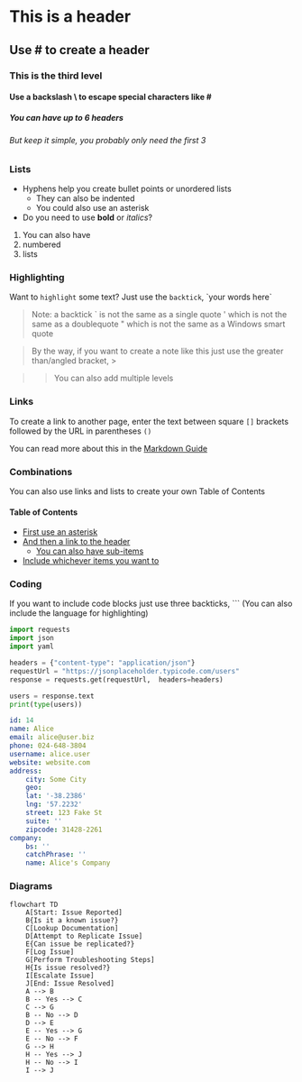 # This is a header
## Use \# to create a header 
### This is the third level
#### Use a backslash \ to escape special characters like \#
##### You can have up to 6 headers
###### But keep it simple, you probably only need the first 3

### Lists
- Hyphens help you create bullet points or unordered lists
  - They can also be indented 
  * You could also use an asterisk
- Do you need to use **bold** or *italics*?


1. You can also have
2. numbered 
3. lists

### Highlighting 
Want to `highlight` some text? Just use the `backtick`, \`your words here\`

> Note: a backtick \` is not the same as a single quote \' which is not the same as a doublequote \" which is not the same as a Windows smart quote 

> By the way, if you want to create a note like this just use the greater than/angled bracket, \>

>> You can also add multiple levels

### Links
To create a link to another page, enter the text between square `[]` brackets followed by the URL in parentheses `()`

You can read more about this in the [Markdown Guide](https://www.markdownguide.org/)

### Combinations
You can also use links and lists to create your own Table of Contents

#### Table of Contents 
* [First use an asterisk](#this-is-a-header)
* [And then a link to the header](#use--to-create-a-header)
  * [You can also have sub-items](#note-that--wont-print-but--will)
* [Include whichever items you want to](#use-a-backslash--to-escape-special-characters-like)

### Coding
If you want to include code blocks just use three backticks, \``` (You can also include the language for highlighting)

```python
import requests
import json
import yaml

headers = {"content-type": "application/json"}
requestUrl = "https://jsonplaceholder.typicode.com/users"
response = requests.get(requestUrl,  headers=headers)

users = response.text
print(type(users))
```

```yaml
id: 14
name: Alice
email: alice@user.biz
phone: 024-648-3804
username: alice.user
website: website.com
address:
    city: Some City
    geo:
    lat: '-38.2386'
    lng: '57.2232'
    street: 123 Fake St
    suite: ''
    zipcode: 31428-2261
company:
    bs: ''
    catchPhrase: ''
    name: Alice's Company

```

### Diagrams

```mermaid
flowchart TD
    A[Start: Issue Reported]
    B{Is it a known issue?}
    C[Lookup Documentation]
    D[Attempt to Replicate Issue]
    E{Can issue be replicated?}
    F[Log Issue]
    G[Perform Troubleshooting Steps]
    H{Is issue resolved?}
    I[Escalate Issue]
    J[End: Issue Resolved]
    A --> B
    B -- Yes --> C
    C --> G
    B -- No --> D
    D --> E
    E -- Yes --> G
    E -- No --> F
    G --> H
    H -- Yes --> J
    H -- No --> I
    I --> J
```